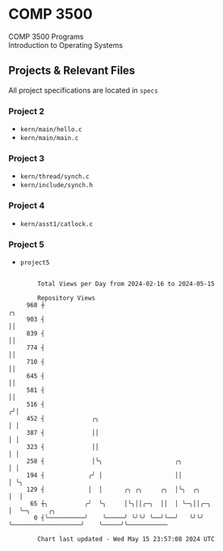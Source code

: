 # COMP 3500
COMP 3500 Programs  
Introduction to Operating Systems  
## Projects & Relevant Files
All project specifications are located in `specs`
### Project 2
- `kern/main/hello.c`
- `kern/main/main.c`
### Project 3
- `kern/thread/synch.c`
- `kern/include/synch.h`
### Project 4
- `kern/asst1/catlock.c`
### Project 5
- `project5`

```

        Total Views per Day from 2024-02-16 to 2024-05-15

        Repository Views
     968 ┼                                                                  ╭╮
     903 ┤                                                                  ││
     839 ┤                                                                  ││
     774 ┤                                                                  ││
     710 ┤                                                                  ││
     645 ┤                                                                  ││
     581 ┤                                                                  ││
     516 ┤                                                                 ╭╯│
     452 ┤             ╭╮                                                  │ │
     387 ┤             ││                                                  │ │
     323 ┤             ││                                                  │ │
     258 ┤             │╰╮                    ╭╮                           │ │
     194 ┤            ╭╯ │                    ││                           │ ╰╮
     129 ┤            │  │      ╭╮ ╭╮     ╭╮  │╰╮  ╭╮                      │  │
      65 ┼╮          ╭╯  ╰╮     │╰╮││╭─╮  ││  │ ╰─╮││╭─╮                   │  ╰─╮     ╭╮
       0 ┤╰──────────╯    ╰─────╯ ╰╯╰╯ ╰──╯╰──╯   ╰╯╰╯ ╰───────────────────╯    ╰─────╯╰───────────

        Chart last updated - Wed May 15 23:57:08 2024 UTC
        
```

